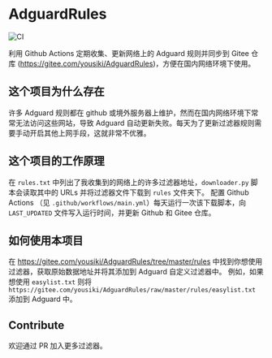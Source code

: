 # AdguardRules 

![CI](https://github.com/YOUSIKI/AdguardRules/workflows/CI/badge.svg)

利用 Github Actions 定期收集、更新网络上的 Adguard 规则并同步到 Gitee 仓库 (https://gitee.com/yousiki/AdguardRules)，方便在国内网络环境下使用。

## 这个项目为什么存在

许多 Adguard 规则都在 github 或境外服务器上维护，然而在国内网络环境下常常无法访问这些网站，导致 Adguard 自动更新失败。每天为了更新过滤器规则需要手动开启其他上网手段，这就非常不优雅。

## 这个项目的工作原理

在 `rules.txt` 中列出了我收集到的网络上的许多过滤器地址，`downloader.py` 脚本会读取其中的 URLs 并将过滤器文件下载到 `rules` 文件夹下。
配置 Github Actions （见 `.github/workflows/main.yml`）每天运行一次该下载脚本，向 `LAST_UPDATED` 文件写入运行时间，并更新 Github 和 Gitee 仓库。

## 如何使用本项目

在 https://gitee.com/yousiki/AdguardRules/tree/master/rules 中找到你想使用过滤器，获取原始数据地址并将其添加到 Adguard 自定义过滤器中。
例如，如果想使用 `easylist.txt` 则将 `https://gitee.com/yousiki/AdguardRules/raw/master/rules/easylist.txt` 添加到 Adguard 中。

## Contribute

欢迎通过 PR 加入更多过滤器。
